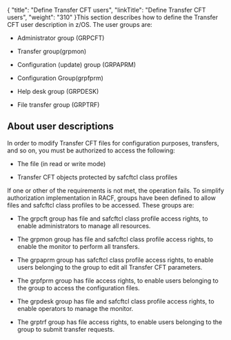{
    "title": "Define Transfer CFT users",
    "linkTitle": "Define Transfer CFT users",
    "weight": "310"
}This section describes how to define the Transfer CFT user description in z/OS. The user groups are:

-   Administrator group (GRPCFT)

<!-- -->

-   Transfer group(grpmon)

<!-- -->

-   Configuration (update) group (GRPAPRM)

<!-- -->

-   Configuration Group(grpfprm)

<!-- -->

-   Help desk group (GRPDESK)

<!-- -->

-   File transfer group (GRPTRF)

## About user descriptions

In order to modify Transfer CFT files for configuration purposes, transfers, and so on, you must be authorized to access the following:

-   The file (in read or write mode)

<!-- -->

-   Transfer CFT objects protected by safcftcl class profiles

If one or other of the requirements is not met, the operation fails. To simplify authorization implementation in RACF, groups have been defined to allow files and safcftcl class profiles to be accessed. These groups are:

-   The grpcft group has file and safcftcl class profile access rights, to enable administrators to manage all resources.

<!-- -->

-   The grpmon group has file and safcftcl class profile access rights, to enable the monitor to perform all transfers.

<!-- -->

-   The grpaprm group has safcftcl class profile access rights, to enable users belonging to the group to edit all Transfer CFT parameters.

<!-- -->

-   The grpfprm group has file access rights, to enable users belonging to the group to access the configuration files.

<!-- -->

-   The grpdesk group has file and safcftcl class profile access rights, to enable operators to manage the monitor.

<!-- -->

-   The grptrf group has file access rights, to enable users belonging to the group to submit transfer requests.
